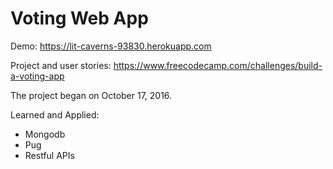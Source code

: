 # Voting Web App

Demo: https://lit-caverns-93830.herokuapp.com

Project and user stories: https://www.freecodecamp.com/challenges/build-a-voting-app

The project began on October 17, 2016.

Learned and Applied: 
* Mongodb
* Pug
* Restful APIs
